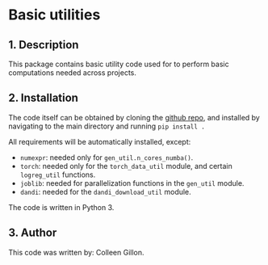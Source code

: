 # Basic utilities

## 1. Description
This package contains basic utility code used for to perform basic computations needed across projects.

## 2. Installation
The code itself can be obtained by cloning the [github repo](https://github.com/colleenjg/util), and installed by navigating to the main directory and running `pip install .`

All requirements will be automatically installed, except:
* `numexpr`: needed only for `gen_util.n_cores_numba()`.
* `torch`: needed only for the `torch_data_util` module, and certain `logreg_util` functions.
* `joblib`: needed for parallelization functions in the `gen_util` module.
* `dandi`: needed for the `dandi_download_util` module.

The code is written in Python 3.

## 3. Author
This code was written by: Colleen Gillon.
